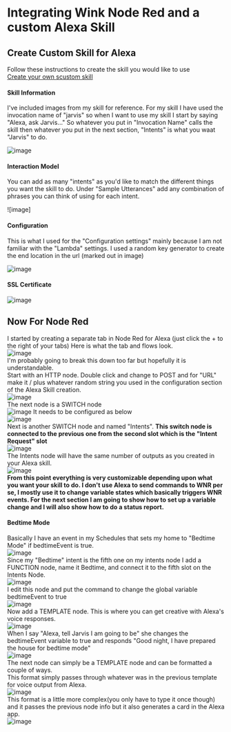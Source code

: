 # Integrating Wink Node Red and a custom Alexa Skill

## Create Custom Skill for Alexa
Follow these instructions to create the skill you would like to use  
[Create your own scustom skill](https://developer.amazon.com/public/solutions/alexa/alexa-skills-kit/overviews/steps-to-build-a-custom-skill "Skill instructions")
#### Skill Information
I've included images from my skill for reference. For my skill I have used the invocation name of "jarvis" so when I want to use my skill I start by saying "Alexa, ask Jarvis..." So whatever you put in "Invocation Name" calls the skill then whatever you put in the next section, "Intents" is what you waat "Jarvis" to do.  

![image](https://github.com/tfatykhov/WinkRedNode/blob/master/images/custom-skill-1.PNG?raw=true)
#### Interaction Model
You can add as many "intents" as you'd like to match the different things you want the skill to do. Under "Sample Utterances" add any combination of phrases you can think of using for each intent.

![image]  
#### Configuration
This is what I used for the "Configuration settings" mainly because I am not familiar with the "Lambda" settings. I used a random key generator to create the end location in the url (marked out in image)

![image](https://github.com/tfatykhov/WinkRedNode/blob/master/images/CustomSkill3.PNG?raw=true)  
#### SSL Certificate
![image](https://github.com/tfatykhov/WinkRedNode/blob/master/images/CustomSkill4.PNG?raw=true)
## Now For Node Red
I started by creating a separate tab in Node Red for Alexa (just click the + to the right of your tabs) Here is what the tab and flows look.  
![image](https://github.com/tfatykhov/WinkRedNode/blob/master/images/Alexatab.PNG?raw=true)  
I'm probably going to break this down too far but hopefully it is understandable.  
Start with an HTTP node. Double click and change to POST and for "URL" make it / plus whatever random string you used in the configuration section of the Alexa Skill creation.   
![image](https://github.com/tfatykhov/WinkRedNode/blob/master/images/alexa1.PNG?raw=true)  
The next node is a SWITCH node  
![image](https://github.com/tfatykhov/WinkRedNode/blob/master/images/alexa2.PNG?raw=true)
It needs to be configured as below  
![image](https://github.com/tfatykhov/WinkRedNode/blob/master/images/alexa3.PNG?raw=true)  
Next is another SWITCH node and named "Intents". **This switch node is connected to the previous one from the second slot which is the "Intent Request" slot**  
![image](https://github.com/tfatykhov/WinkRedNode/blob/master/images/alexa4.PNG?raw=true)  
The Intents node will have the same number of outputs as you created in your Alexa skill.  
![image](https://github.com/tfatykhov/WinkRedNode/blob/master/images/alexa5.PNG?raw=true)  
**From this point everything is very customizable depending upon what you want your skill to do. I don't use Alexa to send commands to WNR per se, I mostly use it to change variable states which basically triggers WNR events. For the next section I am going to show how to set up a variable change and I will also show how to do a status report.**
#### Bedtime Mode
Basically I have an event in my Schedules that sets my home to "Bedtime Mode" if bedtimeEvent is true.  
![image](https://github.com/tfatykhov/WinkRedNode/blob/master/images/alexa6.PNG?raw=true)  
Since my "Bedtime" intent is the fifth one on my intents node I add a FUNCTION node, name it Bedtime, and connect it to the fifth slot on the Intents Node.  
![image](https://github.com/tfatykhov/WinkRedNode/blob/master/images/alexa7.PNG?raw=true)  
I edit this node and put the command to change the global variable bedtimeEvent to true  
![image](https://github.com/tfatykhov/WinkRedNode/blob/master/images/alexa8.PNG?raw=true)  
Now add a TEMPLATE node. This is where you can get creative with Alexa's voice responses.  
![image](https://github.com/tfatykhov/WinkRedNode/blob/master/images/alexa9.PNG?raw=true)  
When I say "Alexa, tell Jarvis I am going to be" she changes the bedtimeEvent variable to true and responds "Good night, I have prepared the house for bedtime mode"  
![image](https://github.com/tfatykhov/WinkRedNode/blob/master/images/alexa10.PNG?raw=true)  
The next node can simply be a TEMPLATE node and can be formatted a couple of ways.  
This format simply passes through whatever was in the previous template for voice output from Alexa.  
![image](https://github.com/tfatykhov/WinkRedNode/blob/master/images/alexa11.PNG?raw=true)  
This format is a little more complex(you only have to type it once though) and it passes the previous node info but it also generates a card in the Alexa app.  
![image](https://github.com/tfatykhov/WinkRedNode/blob/master/images/alexa12.PNG?raw=true)  








